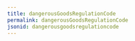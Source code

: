 ```yaml
---
title: dangerousGoodsRegulationCode
permalink: dangerousGoodsRegulationCode
jsonid: dangerousgoodsregulationcode
---
```


